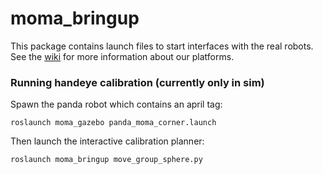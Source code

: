 # moma_bringup

This package contains launch files to start interfaces with the real robots.
See the [wiki](https://github.com/ethz-asl/moma/wiki/Robots) for more information about our platforms.
### Running handeye calibration (currently only in sim)

Spawn the panda robot which contains an april tag:
```console
roslaunch moma_gazebo panda_moma_corner.launch
```

Then launch the interactive calibration planner:
```console
roslaunch moma_bringup move_group_sphere.py
```
